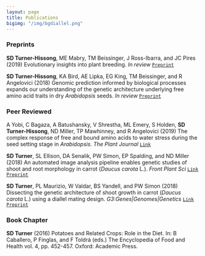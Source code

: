 ```yaml
---
layout: page
title: Publications
bigimg: "/img/bgdiallel.png"
---
```


### Preprints
**SD Turner-Hissong**, ME Mabry, TM Beissinger, J Ross-Ibarra, and JC Pires (2019) Evolutionary insights into plant breeding. _In review_  [`Preprint`](https://agrixiv.org/akdt8)  

**SD Turner-Hissong**, KA Bird, AE Lipka, EG King, TM Beissinger, and R Angelovici (2018) Genomic prediction informed by biological processes expands our understanding of the genetic architecture underlying free amino acid traits in dry _Arabidopsis_ seeds. _In review_ 
[`Preprint`](https://www.biorxiv.org/content/early/2018/02/26/272047)  


### Peer Reviewed
A Yobi, C Bagaza, A Batushansky, V Shrestha, ML Emery, S Holden, **SD Turner-Hissong**, ND Miller, TP Mawhinney, and R Angelovici (2019) The complex response of free and bound amino acids to water stress during the seed setting stage in _Arabidopsis_. _The Plant Journal_ [`Link`](https://onlinelibrary.wiley.com/doi/10.1111/tpj.14668)

**SD Turner**, SL Ellison, DA Senalik, PW Simon, EP Spalding, and ND Miller (2018) An automated image analysis pipeline enables genetic studies of shoot and root morphology in carrot (_Daucus carota_ L.). _Front Plant Sci_ [`Link`](https://www.frontiersin.org/articles/10.3389/fpls.2018.01703/full) [`Preprint`](https://www.biorxiv.org/content/early/2018/08/04/384974)

**SD Turner**, PL Maurizio, W Valdar, BS Yandell, and PW Simon (2018) Dissecting the genetic architecture of shoot growth in carrot (_Daucus carota_ L.) using a diallel mating design. _G3:Genes|Genomes|Genetics_ 
[`Link`](http://www.g3journal.org/content/8/2/411) [`Preprint`](https://www.biorxiv.org/content/early/2017/03/16/115519)


### Book Chapter
**SD Turner** (2016) Potatoes and Related Crops: Role in the Diet. In: B Caballero, P Finglas, and F Toldrá (eds.) The Encyclopedia of Food and Health vol. 4, pp. 452-457. Oxford: Academic Press.
